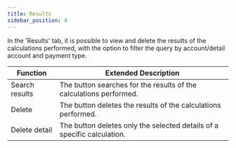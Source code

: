 ```yaml
---
title: Results
sidebar_position: 4
---
```


In the 'Results' tab, it is possible to view and delete the results of the calculations performed, with the option to filter the query by account/detail account and payment type.



| Function | Extended Description |
| --- | --- |
| Search results | The button searches for the results of the calculations performed. |
| Delete | The button deletes the results of the calculations performed. |
| Delete detail | The button deletes only the selected details of a specific calculation. |